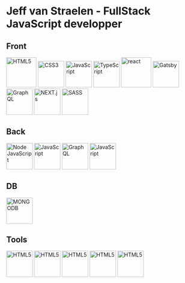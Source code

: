 # Jeff van Straelen - FullStack JavaScript developper 

## Front

<img src="https://www.jeffphoto.fr/wp-content/uploads/2021/12/logo-g9b5f673b6_640.png" alt="HTML5" width="80"/>  <img src="https://www.jeffphoto.fr/wp-content/uploads/2021/12/logo-gc99a1d79c_640.png" alt="CSS3" width="70"/>  <img src="https://upload.wikimedia.org/wikipedia/commons/9/99/Unofficial_JavaScript_logo_2.svg" alt="JavaScript" width="70"/>  <img src="https://cdn.worldvectorlogo.com/logos/typescript.svg" alt="TypeScript" width="70"/>  <img src="https://www.pinclipart.com/picdir/big/537-5374089_react-js-logo-clipart.png" alt="react" width="80"/>  <img src="https://cdn.icon-icons.com/icons2/2107/PNG/512/file_type_gatsby_icon_130583.png" alt="Gatsby" width="70"/>  <img src="https://upload.wikimedia.org/wikipedia/commons/thumb/1/17/GraphQL_Logo.svg/768px-GraphQL_Logo.svg.png" alt="GraphQL" width="70"/>  <img src="https://www.rlogical.com/wp-content/uploads/2021/08/Rlogical-Blog-Images-thumbnail.png" alt="NEXT.js" width="70"/>  <img src="https://png2.cleanpng.com/sh/684cbda29eed6af1e9c5405352b03b8a/L0KzQYm3WME2N6FrhJH0aYP2gLBuTgNie6QyhNHwbz3mccTqgfRqdpgyiAZEbHWwg7nshgR0NaRoed5qYnzoPcfsgCRwel5sRdV4ZIrogrE0gB10NZNxh9k2dHByfH73lfJtcaRtgdDwLYDvccXtjCJuNWZnT6ZqYXG0QrPtg8A1NmI9SqkEOES6QYa6VMM4OmY2S6MDMEKxgLBu/kisspng-sass-logo-cascading-style-sheets-scalable-vector-g-codzero-cms-blog-tool-publishing-platform-5b74aaa12bfc04.1827984715343725131802.png" alt="SASS" width="70"/>

## Back

<img src="https://www.jeffphoto.fr/wp-content/uploads/2021/12/kisspng-node-js-angularjs-react-javascript-npm-node-js-5b28f6115bff48.9101113415294110893768.png" alt="Node JavaScript" width="70"/>  <img src="https://egghead.io/_next/image?url=https%3A%2F%2Fd2eip9sf3oo6c2.cloudfront.net%2Ftags%2Fimages%2F000%2F000%2F359%2Ffull%2Fexpressjslogo.png&w=384&q=75" alt="JavaScript" width="70"/>  <img src="https://upload.wikimedia.org/wikipedia/commons/thumb/1/17/GraphQL_Logo.svg/768px-GraphQL_Logo.svg.png" alt="GraphQL" width="70"/>  <img src="https://camo.githubusercontent.com/5f960857e97d73e1dfa406ce5d4bee1797e1ee000a6b29210f077ed8880daecf/68747470733a2f2f6432656970397366336f6f3663322e636c6f756466726f6e742e6e65742f7365726965732f7371756172655f636f766572732f3030302f3030302f3233312f66756c6c2f4547485f41706f6c6c6f2d4772617068514c2d52656163745f46696e616c2e706e67" alt="JavaScript" width="70"/>  


## DB

<img src="https://www.jeffphoto.fr/wp-content/uploads/2021/12/PXPNG.COMBase-de-données-orientée-document-MongoDB-NoSQL-icône-nosql-affaires-cercle-600x600-1.png" alt="MONGODB" width="70"/>

## Tools 

<img src="https://www.jeffphoto.fr/wp-content/uploads/2021/12/postman.png" alt="HTML5" width="70"/>  <img src="https://www.jeffphoto.fr/wp-content/uploads/2021/12/android-studio-logo-android-studio-icon-appliance-security-toy-symbol-transparent-png-826295.png" alt="HTML5" width="70"/>  <img src="https://www.jeffphoto.fr/wp-content/uploads/2021/12/git.dfdd0989.png" alt="HTML5" width="70"/>  <img src="https://www.jeffphoto.fr/wp-content/uploads/2021/12/3t.2d00ac8c.png" alt="HTML5" width="70"/>
<img src="https://www.jeffphoto.fr/wp-content/uploads/2021/12/téléchargement.png" alt="HTML5" width="70"/>  


